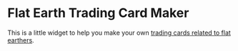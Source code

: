 # Flat Earth Trading Card Maker
This is a little widget to help you make your own [trading cards related to flat earthers](https://www.flerf.info/index.php/Category:Trading_Cards).
